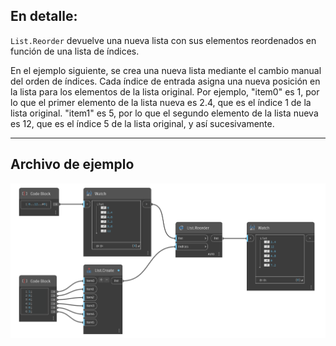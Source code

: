 ## En detalle:
`List.Reorder` devuelve una nueva lista con sus elementos reordenados en función de una lista de índices.

En el ejemplo siguiente, se crea una nueva lista mediante el cambio manual del orden de índices. Cada índice de entrada asigna una nueva posición en la lista para los elementos de la lista original. Por ejemplo, "item0" es 1, por lo que el primer elemento de la lista nueva es 2.4, que es el índice 1 de la lista original. "item1" es 5, por lo que el segundo elemento de la lista nueva es 12, que es el índice 5 de la lista original, y así sucesivamente.
___
## Archivo de ejemplo

![List.Reorder](./DSCore.List.Reorder_img.jpg)
